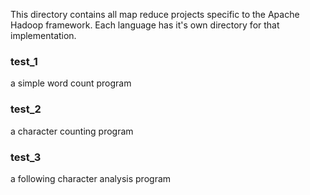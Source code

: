 This directory contains all map reduce projects specific to the Apache Hadoop framework. Each language has it's own directory for that implementation.

### test_1
 a simple word count program
 
### test_2
 a character counting program

### test_3
 a following character analysis program
